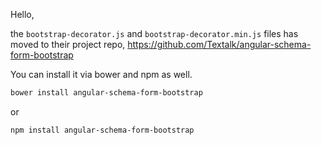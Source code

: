 Hello,

the `bootstrap-decorator.js` and `bootstrap-decorator.min.js` files has moved
to their project repo, https://github.com/Textalk/angular-schema-form-bootstrap

You can install it via bower and npm as well.

```sh
bower install angular-schema-form-bootstrap
```
or

```sh
npm install angular-schema-form-bootstrap
```
